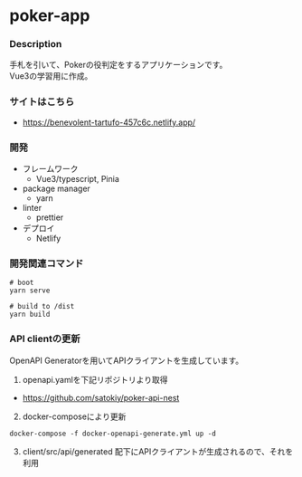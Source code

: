 # poker-app

### Description
手札を引いて、Pokerの役判定をするアプリケーションです。  
Vue3の学習用に作成。  

### サイトはこちら
- https://benevolent-tartufo-457c6c.netlify.app/

### 開発
- フレームワーク
  - Vue3/typescript, Pinia
- package manager
  - yarn
- linter
  - prettier
- デプロイ
  - Netlify


### 開発関連コマンド
```
# boot
yarn serve
```
```
# build to /dist
yarn build
```

### API clientの更新
OpenAPI Generatorを用いてAPIクライアントを生成しています。  
1.  openapi.yamlを下記リポジトリより取得
-  https://github.com/satokiy/poker-api-nest
2. docker-composeにより更新
```
docker-compose -f docker-openapi-generate.yml up -d
```
3. client/src/api/generated 配下にAPIクライアントが生成されるので、それを利用

